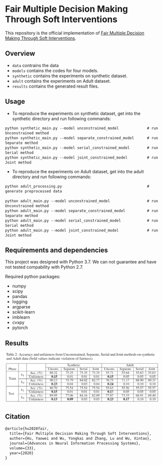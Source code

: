 # Fair Multiple Decision Making Through Soft Interventions
This repository is the official implementation of [Fair Multiple Decision Making Through Soft Interventions](https://proceedings.neurips.cc//paper/2020/hash/d0921d442ee91b896ad95059d13df618-Abstract.html).

## Overview
+ `data` contrains the data
+ `models` contains the codes for four models.
+ `synthetic` contains the experiments on synthetic dataset.
+ `adult` contains the experiments on Adult dataset.
+ `results` contains the generated result files.

## Usage

+ To reproduce the experiments on synthetic dataset, get into the synthetic directory and run following commands:
```
python synthetic_main.py --model unconstrained_model             # run Unconstrained method
python synthetic_main.py --model separate_constrained_model      # run Separate method
python synthetic_main.py --model serial_constrained_model        # run Serial method
python synthetic_main.py --model joint_constrained_model         # run Joint method
```
+ To reproduce the experiments on Adult dataset, get into the adult directory and run following commands:
```
python adult_processing.py                                       # generate preprocessed data

python adult_main.py --model unconstrained_model                 # run Unconstrained method
python adult_main.py --model separate_constrained_model          # run Separate method
python adult_main.py --model serial_constrained_model            # run Serial method
python adult_main.py --model joint_constrained_model             # run Joint method
```

## Requirements and dependencies
This project was designed with Python 3.7. We can not guarantee and have not tested compability with Python 2.7.

Required python packages:

+ numpy
+ scipy
+ pandas
+ logging
+ argparse
+ scikit-learn
+ imblearn  
+ cvxpy
+ pytorch

## Results

![Results](results/results.png)

## Citation
```
@article{hu2020fair,
  title={Fair Multiple Decision Making Through Soft Interventions},
  author={Hu, Yaowei and Wu, Yongkai and Zhang, Lu and Wu, Xintao},
  journal={Advances in Neural Information Processing Systems},
  volume={33},
  year={2020}
}
```
